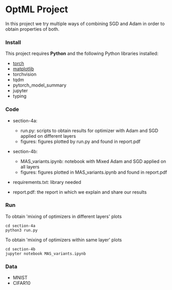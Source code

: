 # OptML Project
In this project we try multiple ways of combining SGD and Adam in order to obtain properties of both.

### Install

This project requires **Python** and the following Python libraries installed:

- [torch](https://pytorch.org)
- [matplotlib](http://matplotlib.org/) 
- torchvision
- tqdm
- pytorch_model_summary
- jupyter
- typing


### Code

- section-4a: 
	- run.py: scripts to obtain results for optimizer with Adam and SGD applied on different layers
	- figures: figures plotted by run.py and found in report.pdf
- section-4b: 
	- MAS_variants.ipynb: notebook with Mixed Adam and SGD applied on all layers
	- figures: figures plotted in MAS_variants.ipynb and found in report.pdf

- requirements.txt: library needed
- report.pdf: the report in which we explain and share our results

### Run

To obtain 'mixing of optimizers in different layers' plots
```
cd section-4a
python3 run.py
```  

To obtain 'mixing of optimizers within same layer' plots
```
cd section-4b
jupyter notebook MAS_variants.ipynb
```

### Data

- MNIST
- CIFAR10
